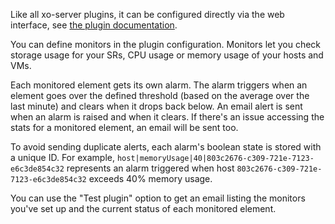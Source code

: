 Like all xo-server plugins, it can be configured directly via
the web interface, see [the plugin documentation](https://docs.xen-orchestra.com/advanced#performance-alerts).

You can define monitors in the plugin configuration. Monitors let you check storage usage for your SRs, CPU usage or memory usage of your hosts and VMs.

Each monitored element gets its own alarm. The alarm triggers when an element goes over the defined threshold (based on the average over the last minute) and clears when it drops back below. An email alert is sent when an alarm is raised and when it clears. If there's an issue accessing the stats for a monitored element, an email will be sent too.

To avoid sending duplicate alerts, each alarm's boolean state is stored with a unique ID. For example, `host|memoryUsage|40|803c2676-c309-721e-7123-e6c3de854c32` represents an alarm triggered when host `803c2676-c309-721e-7123-e6c3de854c32` exceeds 40% memory usage.

You can use the "Test plugin" option to get an email listing the monitors you've set up and the current status of each monitored element.
